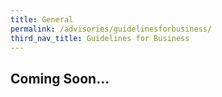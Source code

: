 ```yaml
---
title: General
permalink: /advisories/guidelinesforbusiness/
third_nav_title: Guidelines for Business
---
```


## **Coming Soon...**
